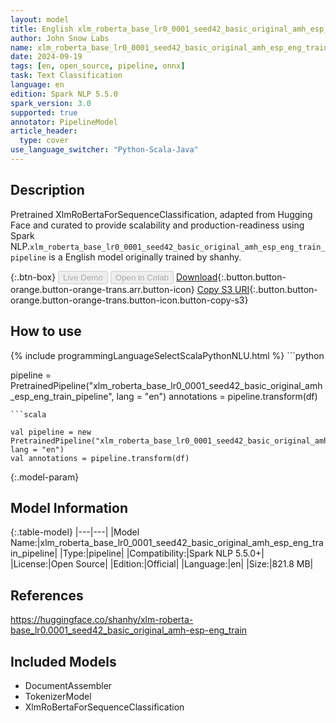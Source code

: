 ```yaml
---
layout: model
title: English xlm_roberta_base_lr0_0001_seed42_basic_original_amh_esp_eng_train_pipeline pipeline XlmRoBertaForSequenceClassification from shanhy
author: John Snow Labs
name: xlm_roberta_base_lr0_0001_seed42_basic_original_amh_esp_eng_train_pipeline
date: 2024-09-19
tags: [en, open_source, pipeline, onnx]
task: Text Classification
language: en
edition: Spark NLP 5.5.0
spark_version: 3.0
supported: true
annotator: PipelineModel
article_header:
  type: cover
use_language_switcher: "Python-Scala-Java"
---
```


## Description

Pretrained XlmRoBertaForSequenceClassification, adapted from Hugging Face and curated to provide scalability and production-readiness using Spark NLP.`xlm_roberta_base_lr0_0001_seed42_basic_original_amh_esp_eng_train_pipeline` is a English model originally trained by shanhy.

{:.btn-box}
<button class="button button-orange" disabled>Live Demo</button>
<button class="button button-orange" disabled>Open in Colab</button>
[Download](https://s3.amazonaws.com/auxdata.johnsnowlabs.com/public/models/xlm_roberta_base_lr0_0001_seed42_basic_original_amh_esp_eng_train_pipeline_en_5.5.0_3.0_1726752815153.zip){:.button.button-orange.button-orange-trans.arr.button-icon}
[Copy S3 URI](s3://auxdata.johnsnowlabs.com/public/models/xlm_roberta_base_lr0_0001_seed42_basic_original_amh_esp_eng_train_pipeline_en_5.5.0_3.0_1726752815153.zip){:.button.button-orange.button-orange-trans.button-icon.button-copy-s3}

## How to use



<div class="tabs-box" markdown="1">
{% include programmingLanguageSelectScalaPythonNLU.html %}
```python

pipeline = PretrainedPipeline("xlm_roberta_base_lr0_0001_seed42_basic_original_amh_esp_eng_train_pipeline", lang = "en")
annotations =  pipeline.transform(df)   

```
```scala

val pipeline = new PretrainedPipeline("xlm_roberta_base_lr0_0001_seed42_basic_original_amh_esp_eng_train_pipeline", lang = "en")
val annotations = pipeline.transform(df)

```
</div>

{:.model-param}
## Model Information

{:.table-model}
|---|---|
|Model Name:|xlm_roberta_base_lr0_0001_seed42_basic_original_amh_esp_eng_train_pipeline|
|Type:|pipeline|
|Compatibility:|Spark NLP 5.5.0+|
|License:|Open Source|
|Edition:|Official|
|Language:|en|
|Size:|821.8 MB|

## References

https://huggingface.co/shanhy/xlm-roberta-base_lr0.0001_seed42_basic_original_amh-esp-eng_train

## Included Models

- DocumentAssembler
- TokenizerModel
- XlmRoBertaForSequenceClassification